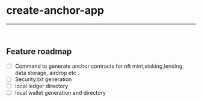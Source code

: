 # create-anchor-app
<hr>
<br>

## Feature roadmap
- [ ] Command to generate anchor contracts for nft mint,staking,lending, data storage, airdrop etc .
- [ ] Security.txt generation
- [ ] local ledger directory 
- [ ] local wallet generation and directory 
